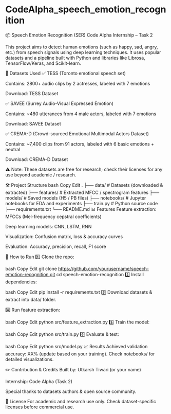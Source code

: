 # CodeAlpha_speech_emotion_recognition

📦 Speech Emotion Recognition (SER)
Code Alpha Internship – Task 2

This project aims to detect human emotions (such as happy, sad, angry, etc.) from speech signals using deep learning techniques.
It uses popular datasets and a pipeline built with Python and libraries like Librosa, TensorFlow/Keras, and Scikit-learn.

📂 Datasets Used
✅ TESS (Toronto emotional speech set)

Contains: 2800+ audio clips by 2 actresses, labeled with 7 emotions

Download: TESS Dataset

✅ SAVEE (Surrey Audio-Visual Expressed Emotion)

Contains: ~480 utterances from 4 male actors, labeled with 7 emotions

Download: SAVEE Dataset

✅ CREMA-D (Crowd-sourced Emotional Multimodal Actors Dataset)

Contains: ~7,400 clips from 91 actors, labeled with 6 basic emotions + neutral

Download: CREMA-D Dataset

⚠️ Note: These datasets are free for research; check their licenses for any use beyond academic / research.

🛠️ Project Structure
bash
Copy
Edit
.
├── data/                  # Datasets (downloaded & extracted)
├── features/              # Extracted MFCC / spectrogram features
├── models/                # Saved models (H5 / PB files)
├── notebooks/             # Jupyter notebooks for EDA and experiments
├── train.py                   # Python source code 
├── requirements.txt
└── README.md
📊 Features
Feature extraction: MFCCs (Mel-frequency cepstral coefficients)

Deep learning models: CNN, LSTM, RNN

Visualization: Confusion matrix, loss & accuracy curves

Evaluation: Accuracy, precision, recall, F1 score

🚀 How to Run
1️⃣ Clone the repo:

bash
Copy
Edit
git clone https://github.com/yourusername/speech-emotion-recognition.git
cd speech-emotion-recognition
2️⃣ Install dependencies:

bash
Copy
Edit
pip install -r requirements.txt
3️⃣ Download datasets & extract into data/ folder.

4️⃣ Run feature extraction:

bash
Copy
Edit
python src/feature_extraction.py
5️⃣ Train the model:

bash
Copy
Edit
python src/train.py
6️⃣ Evaluate & test:

bash
Copy
Edit
python src/model.py
📈 Results
Achieved validation accuracy: XX% (update based on your training).
Check notebooks/ for detailed visualizations.

✏️ Contribution & Credits
Built by: Utkarsh Tiwari (or your name)

Internship: Code Alpha (Task 2)

Special thanks to datasets authors & open source community.

📄 License
For academic and research use only.
Check dataset-specific licenses before commercial use.
